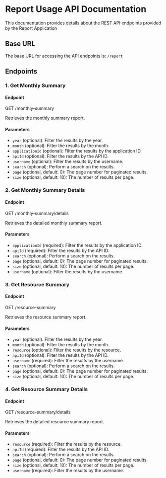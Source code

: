 # Report Usage API Documentation

This documentation provides details about the REST API endpoints provided by the
Report Application

## Base URL
The base URL for accessing the API endpoints is: `/report`

## Endpoints

### 1. Get Monthly Summary

#### Endpoint
GET /monthly-summary

Retrieves the monthly summary report.

#### Parameters
- `year` (optional): Filter the results by the year.
- `month` (optional): Filter the results by the month.
- `applicationId` (optional): Filter the results by the application ID.
- `apiId` (optional): Filter the results by the API ID.
- `username` (optional): Filter the results by the username.
- `search` (optional): Perform a search on the results.
- `page` (optional, default: 0): The page number for paginated results.
- `size` (optional, default: 10): The number of results per page.

### 2. Get Monthly Summary Details

#### Endpoint
GET /monthly-summary/details

Retrieves the detailed monthly summary report.

#### Parameters
- `applicationId` (required): Filter the results by the application ID.
- `apiId` (required): Filter the results by the API ID.
- `search` (optional): Perform a search on the results.
- `page` (optional, default: 0): The page number for paginated results.
- `size` (optional, default: 10): The number of results per page.
- `username` (optional): Filter the results by the username.

### 3. Get Resource Summary

#### Endpoint
GET /resource-summary

Retrieves the resource summary report.

#### Parameters
- `year` (optional): Filter the results by the year.
- `month` (optional): Filter the results by the month.
- `resource` (optional): Filter the results by the resource.
- `apiId` (optional): Filter the results by the API ID.
- `username` (required): Filter the results by the username.
- `search` (optional): Perform a search on the results.
- `page` (optional, default: 0): The page number for paginated results.
- `size` (optional, default: 10): The number of results per page.

### 4. Get Resource Summary Details

#### Endpoint

GET /resource-summary/details

Retrieves the detailed resource summary report.

#### Parameters
- `resource` (required): Filter the results by the resource.
- `apiId` (required): Filter the results by the API ID.
- `search` (optional): Perform a search on the results.
- `page` (optional, default: 0): The page number for paginated results.
- `size` (optional, default: 10): The number of results per page.
- `username` (required): Filter the results by the username.




